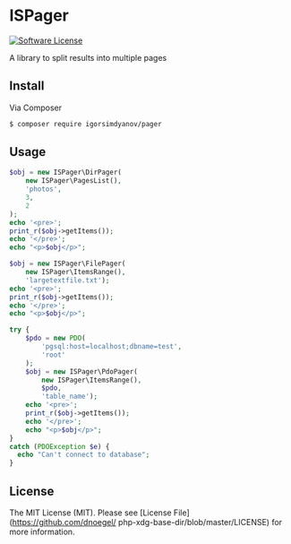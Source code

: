 # ISPager

[![Software License](https://img.shields.io/badge/license-MIT-brightgreen.svg?style=flat-square)](LICENSE.md)

A library to split results into multiple pages

## Install

Via Composer

```bash
$ composer require igorsimdyanov/pager
```

## Usage

```php
$obj = new ISPager\DirPager(
    new ISPager\PagesList(),
    'photos',
    3,
    2
);
echo '<pre>';
print_r($obj->getItems());
echo '</pre>';
echo "<p>$obj</p>";
```

```php
$obj = new ISPager\FilePager(
    new ISPager\ItemsRange(),
    'largetextfile.txt');
echo '<pre>';
print_r($obj->getItems());
echo '</pre>';
echo "<p>$obj</p>";
```

```php
try {
    $pdo = new PDO(
        'pgsql:host=localhost;dbname=test',
        'root'
    );
    $obj = new ISPager\PdoPager(
        new ISPager\ItemsRange(),
        $pdo,
        'table_name');
    echo '<pre>';
    print_r($obj->getItems());
    echo '</pre>';
    echo "<p>$obj</p>";
}
catch (PDOException $e) {
  echo "Can't connect to database";
}
```

## License

The MIT License (MIT). Please see [License File](https://github.com/dnoegel/
php-xdg-base-dir/blob/master/LICENSE) for more information.
